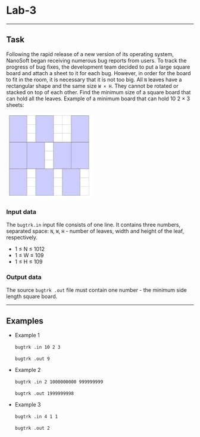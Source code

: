 
# Lab-3

---

## Task
   Following the rapid release of a new version of its operating system, NanoSoft began receiving numerous bug reports from users. To track the progress of bug fixes, the development team decided to put a large square board and attach a sheet to it for each bug. However, in order for the board to fit in the room, it is necessary that it is not too big. All `N` leaves have a rectangular shape and the same size `W × H`. They cannot be rotated or stacked on top of each other. Find the minimum size of a square board that can hold all the leaves. Example of a minimum board that can hold 10 2 × 3 sheets:
 
   ![Example image](https://github.com/Wordllban/iotalgo/blob/lab-3/readme-images/square_image.jpg)

### Input data
   The `bugtrk.in` input file consists of one line. It contains three numbers, separated
   space: `N`, `W`, `H` - number of leaves, width and height of the leaf, respectively.
   
  + 1 ≤ N ≤ 1012
  + 1 ≤ W ≤ 109
  + 1 ≤ H ≤ 109

### Output data
   The source `bugtrk .out` file must contain one number - the minimum side length
   square board. 

---

## Examples
   + Example 1
   
      `bugtrk .in
      10 2 3`

      `bugtrk .out
      9`
   + Example 2
   
      `bugtrk .in
      2 1000000000 999999999`

      `bugtrk .out
      1999999998`
   + Example 3
   
      `bugtrk .in
      4 1 1`

      `bugtrk .out
      2`
   
   
